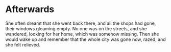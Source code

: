 Afterwards
==========She often dreamt that she went back there, and all the shops had gone, their windows gleaming empty. No one was on the streets, and she wandered, looking for her home, which was somehow missing. Then she would wake up and remember that the whole city was gone now, razed, and she felt relieved.